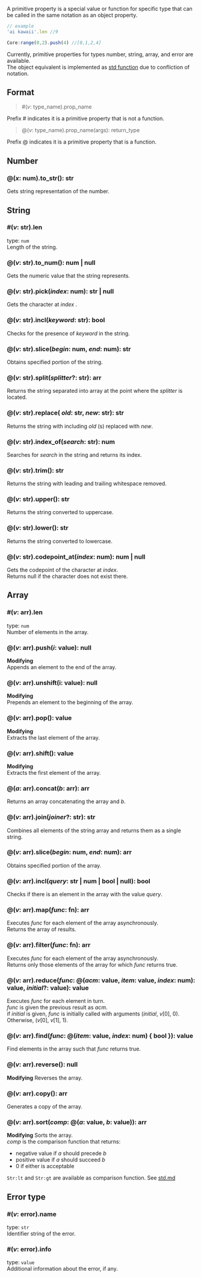 A primitive property is a special value or function for specific type that can be called in the same notation as an object property.
```js
// example
'ai kawaii'.len //9

Core:range(0,2).push(4) //[0,1,2,4]
```
Currently, primitive properties for types number, string, array, and error are available.  
The object equivalent is implemented as [std function](std.md#-obj) due to confliction of notation.  

## Format
> #(_v_: type_name).prop_name

Prefix # indicates it is a primitive property that is not a function.  
> @(_v_: type_name).prop_name(args): return_type

Prefix @ indicates it is a primitive property that is a function.  

## Number
### @(_x_: num).to_str(): str
Gets string representation of the number. 


## String
### #(_v_: str).len
type: `num`  
Length of the string.  

### @(_v_: str).to_num(): num | null
Gets the numeric value that the string represents.  

### @(_v_: str).pick(_index_: num): str | null
Gets the character at _index_ .  

### @(_v_: str).incl(_keyword_: str): bool
Checks for the presence of _keyword_ in the string.  

### @(_v_: str).slice(_begin_: num, _end_: num): str
Obtains specified portion of the string.  

### @(_v_: str).split(_splitter_?: str): arr<str>
Returns the string separated into array at the point where the _splitter_ is located.  

### @(_v_: str).replace( _old_: str, _new_: str): str
Returns the string with including _old_ (s) replaced with _new_.  

### @(_v_: str).index_of(_search_: str): num
Searches for _search_ in the string and returns its index.  

### @(_v_: str).trim(): str
Returns the string with leading and trailing whitespace removed.  

### @(_v_: str).upper(): str
Returns the string converted to uppercase.  

### @(_v_: str).lower(): str
Returns the string converted to lowercase.  

### @(_v_: str).codepoint_at(_index_: num): num | null
Gets the codepoint of the character at _index_.  
Returns null if the character does not exist there.


## Array
### #(_v_: arr).len
type: `num`  
Number of elements in the array.  

### @(_v_: arr).push(_i_: value): null
**Modifying**  
Appends an element to the end of the array.  

### @(_v_: arr).unshift(i: value): null
**Modifying**  
Prepends an element to the beginning of the array.

### @(_v_: arr).pop(): value
**Modifying**  
Extracts the last element of the array.  

### @(_v_: arr).shift(): value
**Modifying**  
Extracts the first element of the array.  

### @(_a_: arr).concat(_b_: arr): arr
Returns an array concatenating the array and _b_.  

### @(_v_: arr<str>).join(_joiner_?: str): str
Combines all elements of the string array and returns them as a single string.  

### @(_v_: arr).slice(_begin_: num, _end_: num): arr
Obtains specified portion of the array.  

### @(_v_: arr).incl(_query_: str | num | bool | null): bool
Checks if there is an element in the array with the value _query_.  

### @(_v_: arr).map(_func_: fn): arr
Executes _func_ for each element of the array asynchronously.  
Returns the array of results.  

### @(_v_: arr).filter(_func_: fn): arr
Executes _func_ for each element of the array asynchronously.  
Returns only those elements of the array for which _func_ returns true.  

### @(_v_: arr).reduce(_func_: @(_acm_: value, _item_: value, _index_: num): value, _initial_?: value): value
Executes _func_ for each element in turn.  
_func_ is given the previous result as _acm_.  
if _initial_ is given, _func_ is initially called with arguments (_initial_, _v_\[0], 0).  
Otherwise, (_v_\[0], _v_\[1], 1).  

### @(_v_: arr).find(_func_: @(_item_: value, _index_: num) { bool }): value
Find elements in the array such that _func_ returns true.  

### @(_v_: arr).reverse(): null
**Modifying**
Reverses the array.  

### @(_v_: arr).copy(): arr
Generates a copy of the array.  

### @(_v_: arr).sort(_comp_: @(_a_: value, _b_: value)): arr
**Modifying**
Sorts the array.  
_comp_ is the comparison function that returns:
* negative value if _a_ should precede _b_
* positive value if _a_ should succeed _b_
* 0 if either is acceptable

`Str:lt` and `Str:gt` are available as comparison function. See [std.md](./std.md#-Str)

## Error type
### #(_v_: error).name
type: `str`  
Identifier string of the error.

### #(_v_: error).info
type: `value`  
Additional information about the error, if any.
